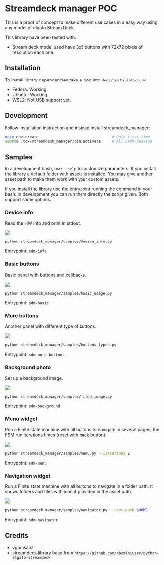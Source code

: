 # Streamdeck manager POC

This is a proof of concept to make different use cases in a easy way using any model
of elgato Stream Deck.

This library have been tested with:

- Stream deck model used have 3x5 buttons with 72x72 pixels of resolution each one.

## Installation

To install library dependencies take a loog into `docs/installation.md`:

- Fedora: Working.
- Ubuntu: Working.
- WSL2: Not USB support yet.

## Development

Follow installation instruction and instead install streamdeck_manager:

```bash
make env-create                                 # Only first time
source .tox/streamdeck_manager/bin/activate     # All bash session
```

## Samples

In a development bash, use `--help` to customize parameters. If you install the library
a default folder with assets is installed. You may give another asset path to make them work
with your custom assets.

If you install the library use the entrypoint running the command in your bash. In development
you can run them directly the script given. Both support same options.

### Device info

Read the HW info and print in stdout.

![](images/device_info.png)

```bash
python streamdeck_manager/samples/device_info.py
```

Entrypoint: `sdm-info`

### Basic buttons

Basic panel with buttons and callbacks.

![](images/basic_usage.png)

```bash
python streamdeck_manager/samples/basic_usage.py
```

Entrypoint: `sdm-basic`

### More buttons

Another panel with different type of buttons.

![](images/buttons_types.png)

```bash
python streamdeck_manager/samples/buttons_types.py
```

Entrypoint: `sdm-more-buttons`

### Background photo

Set up a background image.

![](images/tiled_image.png)

```bash
python streamdeck_manager/samples/tiled_image.py
```

Entrypoint: `sdm-background`

### Menu widget

Run a Finite state machine with all buttons to navigate in several pages, the
FSM run iterations times (reset with back button).

![](images/menu.png)

```bash
python streamdeck_manager/samples/menu.py --iterations 2
```

Entrypoint: `sdm-menu`

### Navigation widget

Run a Finite state machine with all buttons to navigate in a folder path. It
shows folders and files with icon if provided in the asset path.

![](images/navigator.png)

```bash
python streamdeck_manager/samples/navigator.py --root-path $HOME
```

Entrypoint: `sdm-navigator`

## Credits

- vgonisanz
- streamdeck library base from `https://github.com/abcminiuser/python-elgato-streamdeck`
